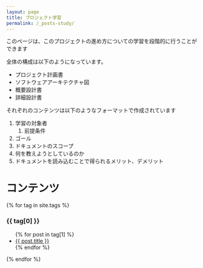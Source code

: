 ```yaml
---
layout: page
title: プロジェクト学習
permalink: /_posts-study/
---
```


このページは、このプロジェクトの進め方についての学習を段階的に行うことができます

全体の構成は以下のようになっています。

- プロジェクト計画書
- ソフトウェアアーキテクチャ図
- 概要設計書
- 詳細設計書

それぞれのコンテンツは以下のようなフォーマットで作成されています
1. 学習の対象者
    1. 前提条件
3. ゴール
3. ドキュメントのスコープ
4. 何を教えようとしているのか
5. ドキュメントを読み込むことで得られるメリット、デメリット

<h1>コンテンツ</h1>
{% for tag in site.tags %}
  <h3>{{ tag[0] }}</h3>
  <ul>
    {% for post in tag[1] %}
      <li><a href="{{ post.url }}">{{ post.title }}</a></li>
    {% endfor %}
  </ul>
{% endfor %}
